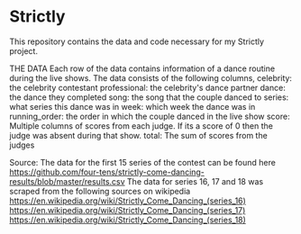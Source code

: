 # Strictly

This repository contains the data and code necessary for my Strictly project. 

THE DATA
Each row of the data contains information of a dance routine during the live shows. The data consists of the following columns,
celebrity: the celebrity contestant
professional: the celebrity's dance partner
dance: the dance they completed
song: the song that the couple danced to
series: what series this dance was in
week: which week the dance was in
running_order: the order in which the couple danced in the live show
score: Multiple columns of scores from each judge. If its a score of 0 then the judge was absent during that show.
total: The sum of scores from the judges

Source: The data for the first 15 series of the contest can be found here https://github.com/four-tens/strictly-come-dancing-results/blob/master/results.csv
The data for series 16, 17 and 18 was scraped from the following sources on wikipedia
https://en.wikipedia.org/wiki/Strictly_Come_Dancing_(series_16)
https://en.wikipedia.org/wiki/Strictly_Come_Dancing_(series_17)
https://en.wikipedia.org/wiki/Strictly_Come_Dancing_(series_18)
